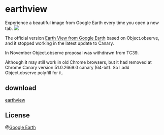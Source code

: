 # earthview
Experience a beautiful image from Google Earth every time you open a new tab.
![](https://lh3.googleusercontent.com/YCfSnpvQUOUOseQlyHiyzsZIuRPKaZMEzcEtGb9FM_a-HQ035dkD8E1krD2bX0bhzUuVez6a_Q=s1280-h800-e365-rw)

The official version [Earth View from Google Earth](https://chrome.google.com/webstore/detail/earth-view-from-google-ea/bhloflhklmhfpedakmangadcdofhnnoh) based on Object.observe, and it stopped working in the latest update to Canary.

In November Object.observe proposal was withdrawn from TC39.

Although it may still work in old Chrome browsers, but it had removed at Chrome Canary version 51.0.2668.0 canary (64-bit). So I add Object.observe polyfill for it.

## download
[earthview](https://github.com/xwartz/earthview/releases)

## License
@[Google Earth](https://earthview.withgoogle.com)

